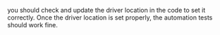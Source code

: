  you should check and update the driver location in the code to set it correctly. Once the driver location is set properly, the automation tests should work fine.

